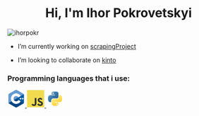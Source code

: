 <h1 align="center">Hi, I'm Ihor Pokrovetskyi</h1>
<p align="left"> <img src="https://komarev.com/ghpvc/?username=ihorpokr&label=Profile%20views&color=0e75b6&style=flat" alt="ihorpokr" /> </p>

- I’m currently working on [scrapingProject](https://github.com/IhorPokr/scrapingProject/tree/main)

- I’m looking to collaborate on [kinto](https://github.com/Kinto/kinto)

<p align="left">
</p>

<h3 align="left">Programming languages that i use:</h3>
<p align="left"> <a href="https://www.w3schools.com/cpp/" target="_blank" rel="noreferrer"> <img src="https://raw.githubusercontent.com/devicons/devicon/master/icons/cplusplus/cplusplus-original.svg" alt="cplusplus" width="40" height="40"/> </a> <a href="https://developer.mozilla.org/en-US/docs/Web/JavaScript" target="_blank" rel="noreferrer"> <img src="https://raw.githubusercontent.com/devicons/devicon/master/icons/javascript/javascript-original.svg" alt="javascript" width="40" height="40"/> </a> <a href="https://www.python.org" target="_blank" rel="noreferrer"> <img src="https://raw.githubusercontent.com/devicons/devicon/master/icons/python/python-original.svg" alt="python" width="40" height="40"/> </a> </p>

